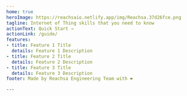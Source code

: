 ```yaml
---
home: true
heroImage: https://reachsaio.netlify.app/img/Reachsa.37d26fce.png
tagline: Internet of Thing skills that you need to know
actionText: Quick Start →
actionLink: /guide/
features:
- title: Feature 1 Title
  details: Feature 1 Description
- title: Feature 2 Title
  details: Feature 2 Description
- title: Feature 3 Title
  details: Feature 3 Description
footer: Made by Reachsa Engineering Team with ❤️

```
<script async src="https://www.googletagmanager.com/gtag/js?id=G-ZWMMFN2SF6"></script>
<script>
  window.dataLayer = window.dataLayer || [];
  function gtag(){dataLayer.push(arguments);}
  gtag('js', new Date());

  gtag('config', 'G-ZWMMFN2SF6');
</script>
```
---
```

